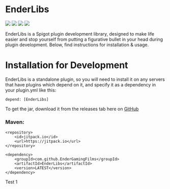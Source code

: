# EnderLibs
[![](https://img.shields.io/badge/Subscribe-on%20Youtube-red.svg?logo=youtube)](https://youtube.com/endergamingfilms)
[![](https://jitpack.io/v/EnderGamingFilms/EnderLibs.svg)](https://jitpack.io/#EnderGamingFilms/EnderLibs)
![](https://img.shields.io/github/v/release/EnderGamingFilms/EnderLibs)
[![](https://img.shields.io/github/issues/EnderGamingFilms/EnderLibs)](https://github.com/EnderGamingFilms/EnderLibs/issues)

EnderLibs is a Spigot plugin development library, designed to make life easier and stop yourself from putting a figurative bullet in your head during plugin development. Below, find instructions for installation & usage.

# Installation for Development

EnderLibs is a standalone plugin, so you will need to install it on any servers that have plugins which depend on it, and specify it as a dependency in your plugin.yml like this:

`depend: [EnderLibs]`

To get the jar, download it from the releases tab here on [GitHub](https://github.com/EnderGamingFilms/EnderLibs/releases)

### Maven:

```
<repository>
	<id>jitpack.io</id>
	<url>https://jitpack.io</url>
</repository>
```

```
<dependency>
	<groupId>com.github.EnderGamingFilms</groupId>
	<artifactId>EnderLibs</artifactId>
	<version>LATEST</version>
</dependency>
```
Test 1
